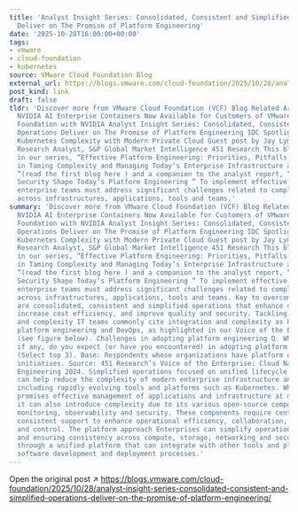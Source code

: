 ```yaml
---
title: 'Analyst Insight Series: Consolidated, Consistent and Simplified Operations
  Deliver on The Promise of Platform Engineering'
date: '2025-10-28T16:00:00+00:00'
tags:
- vmware
- cloud-foundation
- kubernetes
source: VMware Cloud Foundation Blog
external_url: https://blogs.vmware.com/cloud-foundation/2025/10/28/analyst-insight-series-consolidated-consistent-and-simplified-operations-deliver-on-the-promise-of-platform-engineering/
post_kind: link
draft: false
tldr: 'Discover more from VMware Cloud Foundation (VCF) Blog Related Articles Government-Ready
  NVIDIA AI Enterprise Containers Now Available for Customers of VMware Private AI
  Foundation with NVIDIA Analyst Insight Series: Consolidated, Consistent and Simplified
  Operations Deliver on The Promise of Platform Engineering IDC Spotlight: Overcoming
  Kubernetes Complexity with Modern Private Cloud Guest post by Jay Lyman , Senior
  Research Analyst, S&P Global Market Intelligence 451 Research This blog is the second
  in our series, “Effective Platform Engineering: Priorities, Pitfalls and Success
  in Taming Complexity and Managing Today’s Enterprise Infrastructure and Applications.
  ”(read the first blog here ) and a companion to the analyst report, “ Cost, Productivity,
  Security Shape Today’s Platform Engineering ” To implement effective platform engineering,
  enterprise teams must address significant challenges related to complexity and integration
  across infrastructures, applications, tools and teams.'
summary: 'Discover more from VMware Cloud Foundation (VCF) Blog Related Articles Government-Ready
  NVIDIA AI Enterprise Containers Now Available for Customers of VMware Private AI
  Foundation with NVIDIA Analyst Insight Series: Consolidated, Consistent and Simplified
  Operations Deliver on The Promise of Platform Engineering IDC Spotlight: Overcoming
  Kubernetes Complexity with Modern Private Cloud Guest post by Jay Lyman , Senior
  Research Analyst, S&P Global Market Intelligence 451 Research This blog is the second
  in our series, “Effective Platform Engineering: Priorities, Pitfalls and Success
  in Taming Complexity and Managing Today’s Enterprise Infrastructure and Applications.
  ”(read the first blog here ) and a companion to the analyst report, “ Cost, Productivity,
  Security Shape Today’s Platform Engineering ” To implement effective platform engineering,
  enterprise teams must address significant challenges related to complexity and integration
  across infrastructures, applications, tools and teams. Key to overcoming these challenges
  are consolidated, consistent and simplified operations that enhance developer productivity,
  increase cost efficiency, and improve quality and security. Tackling integration
  and complexity IT teams commonly cite integration and complexity as hurdles to effective
  platform engineering and DevOps, as highlighted in our Voice of the Enterprise survey
  (see figure below). Challenges in adopting platform engineering Q. What challenges,
  if any, do you expect (or have you encountered) in adopting platform engineering?
  (Select top 3). Base: Respondents whose organizations have platform engineering
  initiatives. Source: 451 Research’s Voice of the Enterprise: Cloud Native, Platform
  Engineering 2024. Simplified operations focused on unified lifecycle management
  can help reduce the complexity of modern enterprise infrastructure and applications,
  including rapidly evolving tools and platforms such as Kubernetes. While Kubernetes
  promises effective management of applications and infrastructure at massive scale,
  it can also introduce complexity due to its various open-source components for orchestration,
  monitoring, observability and security. These components require centralized and
  consistent support to enhance operational efficiency, collaboration, governance
  and control. The platform approach Enterprises can simplify operations by consolidating
  and ensuring consistency across compute, storage, networking and security resources
  through a unified platform that can integrate with other tools and platforms across
  software development and deployment processes.'
---
```

Open the original post ↗ https://blogs.vmware.com/cloud-foundation/2025/10/28/analyst-insight-series-consolidated-consistent-and-simplified-operations-deliver-on-the-promise-of-platform-engineering/
